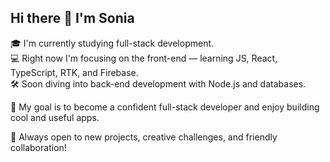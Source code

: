 ## Hi there 👋 I'm Sonia

🎓 I'm currently studying full-stack development.  
💻 Right now I'm focusing on the front-end — learning JS, React, TypeScript, RTK, and Firebase.  
🛠️ Soon diving into back-end development with Node.js and databases.

🎯 My goal is to become a confident full-stack developer and enjoy building cool and useful apps.


💬 Always open to new projects, creative challenges, and friendly collaboration!

<!--
**Sonia-Korolyok/Sonia-Korolyok** is a ✨ _special_ ✨ repository because its `README.md` (this file) appears on your GitHub profile.

Here are some ideas to get you started:

- 🔭 I’m currently working on ...
- 🌱 I’m currently learning ...
- 👯 I’m looking to collaborate on ...
- 🤔 I’m looking for help with ...
- 💬 Ask me about ...
- 📫 How to reach me: ...
- 😄 Pronouns: ...
- ⚡ Fun fact: ...
-->
